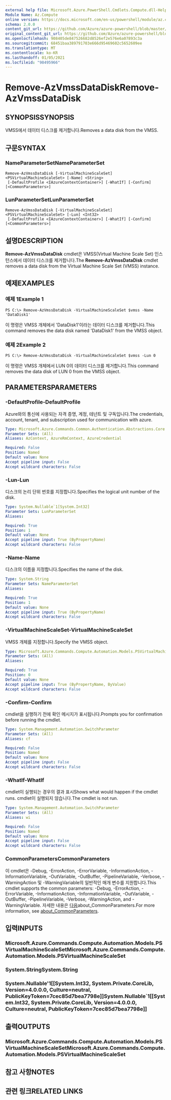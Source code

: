 ```yaml
---
external help file: Microsoft.Azure.PowerShell.Cmdlets.Compute.dll-Help.xml
Module Name: Az.Compute
online version: https://docs.microsoft.com/en-us/powershell/module/az.compute/remove-azvmssdatadisk
schema: 2.0.0
content_git_url: https://github.com/Azure/azure-powershell/blob/master/src/Compute/Compute/help/Remove-AzVmssDataDisk.md
original_content_git_url: https://github.com/Azure/azure-powershell/blob/master/src/Compute/Compute/help/Remove-AzVmssDataDisk.md
ms.openlocfilehash: 908405de847526682d8526ef2e576e6a07893c3a
ms.sourcegitcommit: 68451baa389791703e666d95469602c5652609ee
ms.translationtype: MT
ms.contentlocale: ko-KR
ms.lasthandoff: 01/05/2021
ms.locfileid: "98495966"
---
```

# <span data-ttu-id="3fef8-101">Remove-AzVmssDataDisk</span><span class="sxs-lookup"><span data-stu-id="3fef8-101">Remove-AzVmssDataDisk</span></span>

## <span data-ttu-id="3fef8-102">SYNOPSIS</span><span class="sxs-lookup"><span data-stu-id="3fef8-102">SYNOPSIS</span></span>
<span data-ttu-id="3fef8-103">VMSS에서 데이터 디스크를 제거합니다.</span><span class="sxs-lookup"><span data-stu-id="3fef8-103">Removes a data disk from the VMSS.</span></span>

## <span data-ttu-id="3fef8-104">구문</span><span class="sxs-lookup"><span data-stu-id="3fef8-104">SYNTAX</span></span>

### <span data-ttu-id="3fef8-105">NameParameterSet</span><span class="sxs-lookup"><span data-stu-id="3fef8-105">NameParameterSet</span></span>
```
Remove-AzVmssDataDisk [-VirtualMachineScaleSet] <PSVirtualMachineScaleSet> [-Name] <String>
 [-DefaultProfile <IAzureContextContainer>] [-WhatIf] [-Confirm] [<CommonParameters>]
```

### <span data-ttu-id="3fef8-106">LunParameterSet</span><span class="sxs-lookup"><span data-stu-id="3fef8-106">LunParameterSet</span></span>
```
Remove-AzVmssDataDisk [-VirtualMachineScaleSet] <PSVirtualMachineScaleSet> [-Lun] <Int32>
 [-DefaultProfile <IAzureContextContainer>] [-WhatIf] [-Confirm] [<CommonParameters>]
```

## <span data-ttu-id="3fef8-107">설명</span><span class="sxs-lookup"><span data-stu-id="3fef8-107">DESCRIPTION</span></span>
<span data-ttu-id="3fef8-108">**Remove-AzVmssDataDisk** cmdlet은 VMSS(Virtual Machine Scale Set) 인스턴스에서 데이터 디스크를 제거합니다.</span><span class="sxs-lookup"><span data-stu-id="3fef8-108">The **Remove-AzVmssDataDisk** cmdlet removes a data disk from the Virtual Machine Scale Set (VMSS) instance.</span></span>

## <span data-ttu-id="3fef8-109">예제</span><span class="sxs-lookup"><span data-stu-id="3fef8-109">EXAMPLES</span></span>

### <span data-ttu-id="3fef8-110">예제 1</span><span class="sxs-lookup"><span data-stu-id="3fef8-110">Example 1</span></span>
```
PS C:\> Remove-AzVmssDataDisk -VirtualMachineScaleSet $vmss -Name 'DataDisk1'
```

<span data-ttu-id="3fef8-111">이 명령은 VMSS 개체에서 'DataDisk1'이라는 데이터 디스크를 제거합니다.</span><span class="sxs-lookup"><span data-stu-id="3fef8-111">This command removes the data disk named 'DataDisk1' from the VMSS object.</span></span>

### <span data-ttu-id="3fef8-112">예제 2</span><span class="sxs-lookup"><span data-stu-id="3fef8-112">Example 2</span></span>
```
PS C:\> Remove-AzVmssDataDisk -VirtualMachineScaleSet $vmss -Lun 0
```

<span data-ttu-id="3fef8-113">이 명령은 VMSS 개체에서 LUN 0의 데이터 디스크를 제거합니다.</span><span class="sxs-lookup"><span data-stu-id="3fef8-113">This command removes the data disk of LUN 0 from the VMSS object.</span></span>

## <span data-ttu-id="3fef8-114">PARAMETERS</span><span class="sxs-lookup"><span data-stu-id="3fef8-114">PARAMETERS</span></span>

### <span data-ttu-id="3fef8-115">-DefaultProfile</span><span class="sxs-lookup"><span data-stu-id="3fef8-115">-DefaultProfile</span></span>
<span data-ttu-id="3fef8-116">Azure와의 통신에 사용되는 자격 증명, 계정, 테넌트 및 구독입니다.</span><span class="sxs-lookup"><span data-stu-id="3fef8-116">The credentials, account, tenant, and subscription used for communication with azure.</span></span>

```yaml
Type: Microsoft.Azure.Commands.Common.Authentication.Abstractions.Core.IAzureContextContainer
Parameter Sets: (All)
Aliases: AzContext, AzureRmContext, AzureCredential

Required: False
Position: Named
Default value: None
Accept pipeline input: False
Accept wildcard characters: False
```

### <span data-ttu-id="3fef8-117">-Lun</span><span class="sxs-lookup"><span data-stu-id="3fef8-117">-Lun</span></span>
<span data-ttu-id="3fef8-118">디스크의 논리 단위 번호를 지정합니다.</span><span class="sxs-lookup"><span data-stu-id="3fef8-118">Specifies the logical unit number of the disk.</span></span>

```yaml
Type: System.Nullable`1[System.Int32]
Parameter Sets: LunParameterSet
Aliases:

Required: True
Position: 1
Default value: None
Accept pipeline input: True (ByPropertyName)
Accept wildcard characters: False
```

### <span data-ttu-id="3fef8-119">-Name</span><span class="sxs-lookup"><span data-stu-id="3fef8-119">-Name</span></span>
<span data-ttu-id="3fef8-120">디스크의 이름을 지정합니다.</span><span class="sxs-lookup"><span data-stu-id="3fef8-120">Specifies the name of the disk.</span></span>

```yaml
Type: System.String
Parameter Sets: NameParameterSet
Aliases:

Required: True
Position: 1
Default value: None
Accept pipeline input: True (ByPropertyName)
Accept wildcard characters: False
```

### <span data-ttu-id="3fef8-121">-VirtualMachineScaleSet</span><span class="sxs-lookup"><span data-stu-id="3fef8-121">-VirtualMachineScaleSet</span></span>
<span data-ttu-id="3fef8-122">VMSS 개체를 지정합니다.</span><span class="sxs-lookup"><span data-stu-id="3fef8-122">Specify the VMSS object.</span></span>

```yaml
Type: Microsoft.Azure.Commands.Compute.Automation.Models.PSVirtualMachineScaleSet
Parameter Sets: (All)
Aliases:

Required: True
Position: 0
Default value: None
Accept pipeline input: True (ByPropertyName, ByValue)
Accept wildcard characters: False
```

### <span data-ttu-id="3fef8-123">-Confirm</span><span class="sxs-lookup"><span data-stu-id="3fef8-123">-Confirm</span></span>
<span data-ttu-id="3fef8-124">cmdlet을 실행하기 전에 확인 메시지가 표시됩니다.</span><span class="sxs-lookup"><span data-stu-id="3fef8-124">Prompts you for confirmation before running the cmdlet.</span></span>

```yaml
Type: System.Management.Automation.SwitchParameter
Parameter Sets: (All)
Aliases: cf

Required: False
Position: Named
Default value: None
Accept pipeline input: False
Accept wildcard characters: False
```

### <span data-ttu-id="3fef8-125">-WhatIf</span><span class="sxs-lookup"><span data-stu-id="3fef8-125">-WhatIf</span></span>
<span data-ttu-id="3fef8-126">cmdlet이 실행되는 경우의 결과 표시</span><span class="sxs-lookup"><span data-stu-id="3fef8-126">Shows what would happen if the cmdlet runs.</span></span>
<span data-ttu-id="3fef8-127">cmdlet이 실행되지 않습니다.</span><span class="sxs-lookup"><span data-stu-id="3fef8-127">The cmdlet is not run.</span></span>

```yaml
Type: System.Management.Automation.SwitchParameter
Parameter Sets: (All)
Aliases: wi

Required: False
Position: Named
Default value: None
Accept pipeline input: False
Accept wildcard characters: False
```

### <span data-ttu-id="3fef8-128">CommonParameters</span><span class="sxs-lookup"><span data-stu-id="3fef8-128">CommonParameters</span></span>
<span data-ttu-id="3fef8-129">이 cmdlet은 -Debug, -ErrorAction, -ErrorVariable, -InformationAction, -InformationVariable, -OutVariable, -OutBuffer, -PipelineVariable, -Verbose, -WarningAction 및 -WarningVariable의 일반적인 매개 변수를 지원합니다.</span><span class="sxs-lookup"><span data-stu-id="3fef8-129">This cmdlet supports the common parameters: -Debug, -ErrorAction, -ErrorVariable, -InformationAction, -InformationVariable, -OutVariable, -OutBuffer, -PipelineVariable, -Verbose, -WarningAction, and -WarningVariable.</span></span> <span data-ttu-id="3fef8-130">자세한 내용은 [다음](http://go.microsoft.com/fwlink/?LinkID=113216)about_CommonParameters.</span><span class="sxs-lookup"><span data-stu-id="3fef8-130">For more information, see [about_CommonParameters](http://go.microsoft.com/fwlink/?LinkID=113216).</span></span>

## <span data-ttu-id="3fef8-131">입력</span><span class="sxs-lookup"><span data-stu-id="3fef8-131">INPUTS</span></span>

### <span data-ttu-id="3fef8-132">Microsoft.Azure.Commands.Compute.Automation.Models.PSVirtualMachineScaleSet</span><span class="sxs-lookup"><span data-stu-id="3fef8-132">Microsoft.Azure.Commands.Compute.Automation.Models.PSVirtualMachineScaleSet</span></span>

### <span data-ttu-id="3fef8-133">System.String</span><span class="sxs-lookup"><span data-stu-id="3fef8-133">System.String</span></span>

### <span data-ttu-id="3fef8-134">System.Nullable'1[[System.Int32, System.Private.CoreLib, Version=4.0.0.0, Culture=neutral, PublicKeyToken=7cec85d7bea7798e]]</span><span class="sxs-lookup"><span data-stu-id="3fef8-134">System.Nullable\`1[[System.Int32, System.Private.CoreLib, Version=4.0.0.0, Culture=neutral, PublicKeyToken=7cec85d7bea7798e]]</span></span>

## <span data-ttu-id="3fef8-135">출력</span><span class="sxs-lookup"><span data-stu-id="3fef8-135">OUTPUTS</span></span>

### <span data-ttu-id="3fef8-136">Microsoft.Azure.Commands.Compute.Automation.Models.PSVirtualMachineScaleSet</span><span class="sxs-lookup"><span data-stu-id="3fef8-136">Microsoft.Azure.Commands.Compute.Automation.Models.PSVirtualMachineScaleSet</span></span>

## <span data-ttu-id="3fef8-137">참고 사항</span><span class="sxs-lookup"><span data-stu-id="3fef8-137">NOTES</span></span>

## <span data-ttu-id="3fef8-138">관련 링크</span><span class="sxs-lookup"><span data-stu-id="3fef8-138">RELATED LINKS</span></span>
